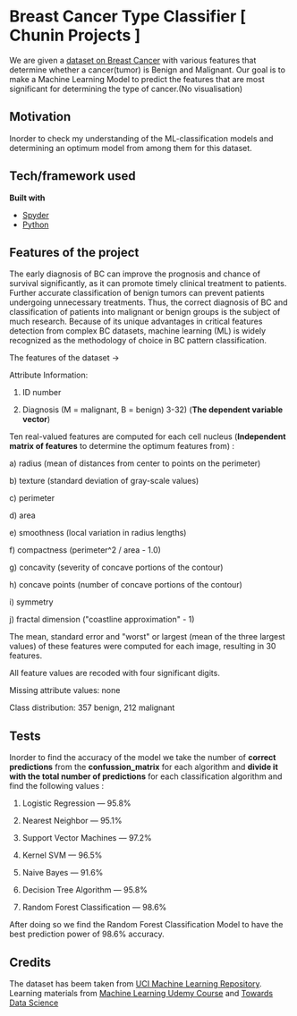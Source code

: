 # Breast Cancer Type Classifier [ Chunin Projects ]
We are given a [dataset on Breast Cancer](https://www.kaggle.com/uciml/breast-cancer-wisconsin-data) with various features that determine whether a cancer(tumor) is  Benign and Malignant.
Our goal is to make a Machine Learning Model to predict the features that are most significant for determining the type of cancer.(No visualisation)

## Motivation
Inorder to check my understanding of the ML-classification models and determining an optimum model from among them for this dataset. 

## Tech/framework used
<b>Built with</b>
- [Spyder](https://www.spyder-ide.org)
- [Python](https://electron.atom.io)

## Features of the project

The early diagnosis of BC can improve the prognosis and chance of survival significantly, as it can promote timely clinical treatment to patients. Further accurate classification of benign tumors can prevent patients undergoing unnecessary treatments. Thus, the correct diagnosis of BC and classification of patients into malignant or benign groups is the subject of much research. Because of its unique advantages in critical features detection from complex BC datasets, machine learning (ML) is widely recognized as the methodology of choice in BC pattern classification.

The features of the dataset ->

Attribute Information:

1) ID number

2) Diagnosis (M = malignant, B = benign)
3-32) (**The dependent variable vector**)

Ten real-valued features are computed for each cell nucleus (**Independent matrix of features** to determine the optimum features from) :

a) radius (mean of distances from center to points on the perimeter)

b) texture (standard deviation of gray-scale values)

c) perimeter

d) area

e) smoothness (local variation in radius lengths)

f) compactness (perimeter^2 / area - 1.0)

g) concavity (severity of concave portions of the contour)

h) concave points (number of concave portions of the contour)

i) symmetry

j) fractal dimension ("coastline approximation" - 1)

The mean, standard error and "worst" or largest (mean of the three
largest values) of these features were computed for each image,
resulting in 30 features. 

All feature values are recoded with four significant digits.

Missing attribute values: none

Class distribution: 357 benign, 212 malignant

## Tests
Inorder to find the accuracy of the model we take the number of **correct predictions** from the **confussion_matrix** for each algorithm and **divide it with the total number of predictions** for each classification algorithm and find the following values :

1. Logistic Regression — 95.8%

2. Nearest Neighbor — 95.1%

3. Support Vector Machines — 97.2%

4. Kernel SVM — 96.5%

5. Naive Bayes — 91.6%

6. Decision Tree Algorithm — 95.8%

7. Random Forest Classification — 98.6%

After doing so we find the Random Forest Classification Model to have the best prediction  power of 98.6% accuracy.

## Credits
The dataset has beem taken from [UCI Machine Learning Repository](http://archive.ics.uci.edu/ml/datasets/breast+cancer+wisconsin+%28diagnostic%29).
Learning materials from [Machine Learning Udemy Course](https://www.udemy.com/machine-learning) and [Towards Data Science](https://towardsdatascience.com)
